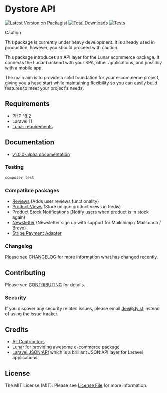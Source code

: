 # Dystore API

[![Latest Version on Packagist](https://img.shields.io/packagist/v/dystcz/dystore-api.svg?style=flat-square)](https://packagist.org/packages/dystcz/dystore-api)
[![Total Downloads](https://img.shields.io/packagist/dt/dystcz/dystore-api.svg?style=flat-square)](https://packagist.org/packages/dystcz/dystore-api)
[![Tests](https://github.com/dystcz/dystore/actions/workflows/tests.yaml/badge.svg)](https://github.com/dystcz/dystore/actions/workflows/tests.yaml)

> [!CAUTION]
> This package is currently under heavy development. It is already used in production, however, you should proceed with caution.

This package introduces an API layer for the Lunar ecommerce package.
It connects the Lunar backend with your SPA, other applications,
and possibly with a mobile app.

The main aim is to provide a solid foundation for your e-commerce project,
giving you a head start while maintaining flexibility so you can
easily build features to meet your project's needs.

## Requirements

-   PHP ^8.2
-   Laravel 11
-   [Lunar requirements](https://docs.lunarphp.io/core/installation.html#server-requirements)

## Documentation

-   [v1.0.0-alpha documentation](https://dystore.docs.dy.st/)

### Testing

```bash
composer test
```

### Compatible packages

-   [Reviews](https://github.com/dystcz/dystore-reviews) (Adds user reviews functionality)
-   [Product Views](https://github.com/dystcz/dystore-product-views)
    (Store unique product views in Redis)
-   [Product Stock Notifications](https://github.com/dystcz/dystore-product-notifications)
    (Notify users when product is in stock again)
-   [Newsletter](https://github.com/dystcz/dystore-newsletter)
    (Newsletter sign up with support for Mailchimp / Mailcoach / Brevo)
-   [Stripe Payment Adapter](https://github.com/dystcz/dystore-stripe)
    <!-- - [Mollie Payment Adapter](https://github.com/pixelpillow/lunar-api-mollie-adapter) -->
    <!-- -   [PayPal Adapter](https://github.com/dystcz/lunar-paypal) [🚧] -->

### Changelog

Please see [CHANGELOG](CHANGELOG.md) for more information what has changed recently.

## Contributing

Please see [CONTRIBUTING](CONTRIBUTING.md) for details.

### Security

If you discover any security related issues, please email dev@dy.st instead of using the issue tracker.

## Credits

-   [All Contributors](../../contributors)
-   [Lunar](https://github.com/lunarphp/lunar) for providing awesome e-commerce package
-   [Laravel JSON:API](https://github.com/laravel-json-api/laravel)
    which is a brilliant JSON:API layer for Laravel applications

## License

The MIT License (MIT). Please see [License File](LICENSE.md) for more information.
